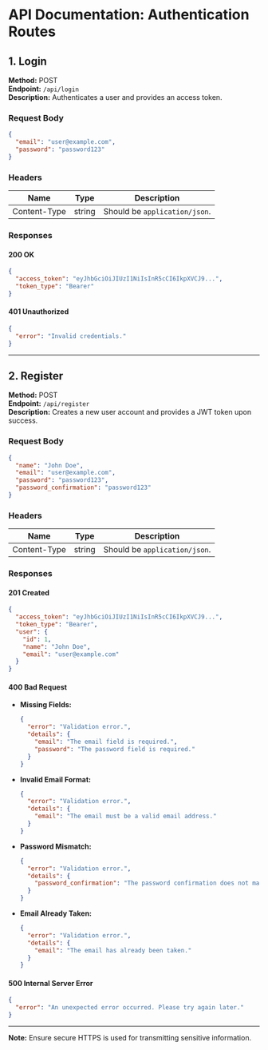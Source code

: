 # API Documentation: Authentication Routes

## 1. Login

**Method:** POST  
**Endpoint:** `/api/login`  
**Description:** Authenticates a user and provides an access token.

### Request Body
```json
{
  "email": "user@example.com",
  "password": "password123"
}
```

### Headers
| Name           | Type   | Description           |
|----------------|--------|-----------------------|
| Content-Type   | string | Should be `application/json`. |

### Responses
#### 200 OK
```json
{
  "access_token": "eyJhbGciOiJIUzI1NiIsInR5cCI6IkpXVCJ9...",
  "token_type": "Bearer"
}
```

#### 401 Unauthorized
```json
{
  "error": "Invalid credentials."
}
```

---

## 2. Register

**Method:** POST  
**Endpoint:** `/api/register`  
**Description:** Creates a new user account and provides a JWT token upon success.

### Request Body
```json
{
  "name": "John Doe",
  "email": "user@example.com",
  "password": "password123",
  "password_confirmation": "password123"
}
```

### Headers
| Name           | Type   | Description           |
|----------------|--------|-----------------------|
| Content-Type   | string | Should be `application/json`. |

### Responses
#### 201 Created
```json
{
  "access_token": "eyJhbGciOiJIUzI1NiIsInR5cCI6IkpXVCJ9...",
  "token_type": "Bearer",
  "user": {
    "id": 1,
    "name": "John Doe",
    "email": "user@example.com"
  }
}
```

#### 400 Bad Request
- **Missing Fields:**
  ```json
  {
    "error": "Validation error.",
    "details": {
      "email": "The email field is required.",
      "password": "The password field is required."
    }
  }
  ```

- **Invalid Email Format:**
  ```json
  {
    "error": "Validation error.",
    "details": {
      "email": "The email must be a valid email address."
    }
  }
  ```

- **Password Mismatch:**
  ```json
  {
    "error": "Validation error.",
    "details": {
      "password_confirmation": "The password confirmation does not match."
    }
  }
  ```

- **Email Already Taken:**
  ```json
  {
    "error": "Validation error.",
    "details": {
      "email": "The email has already been taken."
    }
  }
  ```

#### 500 Internal Server Error
```json
{
  "error": "An unexpected error occurred. Please try again later."
}

```
---

**Note:** Ensure secure HTTPS is used for transmitting sensitive information.
